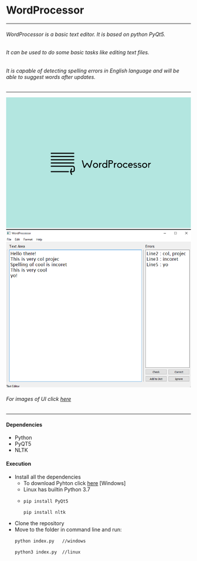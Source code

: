 # WordProcessor

-------------------------------------------------------------------------
###### WordProcessor is a basic text editor. It is based on python PyQt5.
###### It can be used to do some basic tasks like editing text files.
###### It is capable of detecting spelling errors in English language and will be able to suggest words after updates.
--------------------------------------------------------------------------
![WordProcessor](/images/WPLogo.png)
![WordProcessor](/images/i2.png)

###### For images of UI click [here](/images)
--------------------------------------------------------------------------
#### Dependencies

  *  Python
  *  PyQT5
  *  NLTK
  
#### Execution
  * Install all the dependencies 
    * To download Pyhton click [here](https://www.python.org/downloads/) [Windows]
    * Linux has builtin Python 3.7
    * ```
      pip install PyQt5  
      ```
      ```
      pip install nltk
      ```
  * Clone the repository
  * Move to the folder in command line and run:
    ```
    python index.py   //windows
    ```
    ```
    python3 index.py  //linux
    ```
